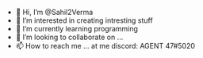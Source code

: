 - 👋 Hi, I’m @Sahil2Verma
- 👀 I’m interested in creating intresting stuff
- 🌱 I’m currently learning programming
- 💞️ I’m looking to collaborate on ...
- 📫 How to reach me ... at me discord: AGENT 47#5020

<!---
Sahil2Verma/Sahil2Verma is a ✨ special ✨ repository because its `README.md` (this file) appears on your GitHub profile.
You can click the Preview link to take a look at your changes.
--->
